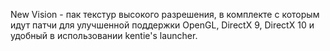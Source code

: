 New Vision - пак текстур высокого разрешения, в комплекте с которым идут патчи для улучшенной поддержки OpenGL, DirectX 9, DirectX 10 и удобный в использовании kentie's launcher.
